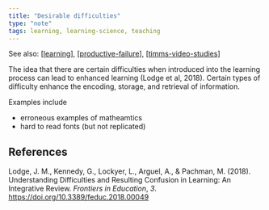 ```yaml
---
title: "Desirable difficulties"
type: "note"
tags: learning, learning-science, teaching
---
```


See also: [[learning]], [[productive-failure]], [[timms-video-studies]]

The idea that there are certain difficulties when introduced into the learning process can lead to enhanced learning (Lodge et al, 2018). Certain types of difficulty enhance the encoding, storage, and retrieval of information.

Examples include

- erroneous examples of matheamtics 
- hard to read fonts (but not replicated)

## References

Lodge, J. M., Kennedy, G., Lockyer, L., Arguel, A., & Pachman, M. (2018). Understanding Difficulties and Resulting Confusion in Learning: An Integrative Review. *Frontiers in Education*, *3*. <https://doi.org/10.3389/feduc.2018.00049>

[//begin]: # "Autogenerated link references for markdown compatibility"
[learning]: learning "Learning"
[productive-failure]: ..%2FTeaching%2FMathematics%2Fproductive-failure "Productive Failure"
[timms-video-studies]: timms-video-studies "timms-video-studies"
[//end]: # "Autogenerated link references"